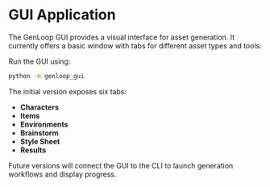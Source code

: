 # GUI Application

The GenLoop GUI provides a visual interface for asset generation. It currently offers a basic window with tabs for different asset types and tools.

Run the GUI using:

```bash
python -m genloop_gui
```

The initial version exposes six tabs:

- **Characters**
- **Items**
- **Environments**
- **Brainstorm**
- **Style Sheet**
- **Results**

Future versions will connect the GUI to the CLI to launch generation workflows and display progress.
